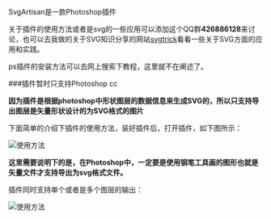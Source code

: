 SvgArtisan是一款Photoshop插件

关于插件的使用方法或者是svg的一些应用可以添加这个QQ群**426886128**来讨论，也可以去我做的关于SVG知识分享的网站[svgtrick](http://svgtrick.com/)看看一些关于SVG方面的应用和实践。

ps插件的安装方法可以去网上搜索下教程，这里就不在阐述了。

###插件暂时只支持Photoshop cc

**因为插件是根据photoshop中形状图层的数据信息来生成SVG的，所以只支持导出图层是矢量形状设计的为SVG格式的图片**

下面简单的介绍下插件的使用方法，装好插件后，打开插件，如下图所示：

![使用方法](http://ww1.sinaimg.cn/large/0060lm7Tgy1fbrh725stlj30l60dwwfc.jpg)

**这里需要说明下的是，在Photoshop中，一定要是使用钢笔工具画的图形也就是矢量文件才支持导出为svg格式文件。**

插件同时支持单个或者是多个图层的输出：

![使用方法](http://ww2.sinaimg.cn/large/0060lm7Tgw1fbrh73t2vmj30pl0bdabt.jpg)



